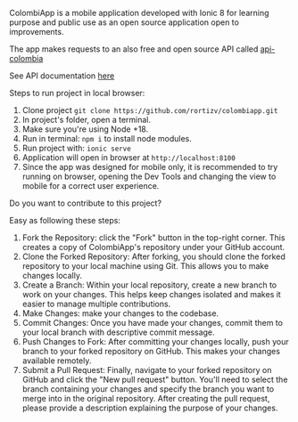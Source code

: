 ColombiApp is a mobile application developed with Ionic 8 for learning purpose and public use as an open source application open to improvements.

The app makes requests to an also free and open source API called [api-colombia](https://api-colombia.com/) 

See API documentation [here](https://api-colombia.com/swagger/index.html)

Steps to run project in local browser:
1. Clone project `git clone https://github.com/rortizv/colombiapp.git`
2. In project's folder, open a terminal.
3. Make sure you're using Node +18.
4. Run in terminal: `npm i` to install node modules.
5. Run project with: `ionic serve`
6. Application will open in browser at `http://localhost:8100`
7. Since the app was designed for mobile only, it is recommended to try running on browser, opening the Dev Tools and changing the view to mobile for a correct user experience.



Do you want to contribute to this project?

Easy as following these steps:
1. Fork the Repository: click the "Fork" button in the top-right corner. This creates a copy of ColombiApp's repository under your GitHub account.
2. Clone the Forked Repository: After forking, you should clone the forked repository to your local machine using Git. This allows you to make changes locally.
3. Create a Branch: Within your local repository, create a new branch to work on your changes. This helps keep changes isolated and makes it easier to manage multiple contributions.
4. Make Changes: make your changes to the codebase.
5. Commit Changes: Once you have made your changes, commit them to your local branch with descriptive commit message.
6. Push Changes to Fork: After committing your changes locally, push your branch to your forked repository on GitHub. This makes your changes available remotely.
7. Submit a Pull Request: Finally, navigate to your forked repository on GitHub and click the "New pull request" button. You'll need to select the branch containing your changes and specify the branch you want to merge into in the original repository. After creating the pull request, please provide a description explaining the purpose of your changes.
